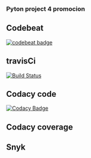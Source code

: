 ### Pyton project 4 promocion

## Codebeat
[![codebeat badge](https://codebeat.co/badges/181059ff-6982-4f93-9c27-1c8f1f47c40f)](https://codebeat.co/projects/github-com-juanbastidas05-proyecto-master)

## travisCi
[![Build Status](https://travis-ci.com/juanbastidas05/proyecto.svg?branch=master)](https://travis-ci.com/juanbastidas05/proyecto)
## Codacy code
[![Codacy Badge](https://api.codacy.com/project/badge/Grade/14b6c20857ef4b67839511f412cc8dc7)](https://www.codacy.com/app/juanbastidasj10/proyecto?utm_source=github.com&amp;utm_medium=referral&amp;utm_content=juanbastidas05/proyecto&amp;utm_campaign=Badge_Grade)
## Codacy coverage

## Snyk

